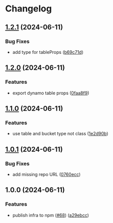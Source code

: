 # Changelog

## [1.2.1](https://github.com/w3s-project/content-claims/compare/content-claims-infra-v1.2.0...content-claims-infra-v1.2.1) (2024-06-11)


### Bug Fixes

* add type for tableProps ([b69c71d](https://github.com/w3s-project/content-claims/commit/b69c71d38adfc90b9eb94658bf8e05d56c53df4c))

## [1.2.0](https://github.com/w3s-project/content-claims/compare/content-claims-infra-v1.1.0...content-claims-infra-v1.2.0) (2024-06-11)


### Features

* export dynamo table props ([0faa8f9](https://github.com/w3s-project/content-claims/commit/0faa8f9caea3cda726eb39a351ea3c4c86912e90))

## [1.1.0](https://github.com/w3s-project/content-claims/compare/content-claims-infra-v1.0.1...content-claims-infra-v1.1.0) (2024-06-11)


### Features

* use table and bucket type not class ([1e2d90b](https://github.com/w3s-project/content-claims/commit/1e2d90b47688b40521ff41c8140b8a3cafce1296))

## [1.0.1](https://github.com/w3s-project/content-claims/compare/content-claims-infra-v1.0.0...content-claims-infra-v1.0.1) (2024-06-11)


### Bug Fixes

* add missing repo URL ([0760ecc](https://github.com/w3s-project/content-claims/commit/0760eccba84e2a2a7fd0176d638c5276910e9e89))

## 1.0.0 (2024-06-11)


### Features

* publish infra to npm ([#68](https://github.com/w3s-project/content-claims/issues/68)) ([a29ebcc](https://github.com/w3s-project/content-claims/commit/a29ebcc60ba22527d64bc76145ac48efd9a69836))
